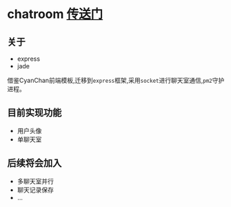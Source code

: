 # chatroom [传送门](http://www.bestqliang.com:3000)

## 关于
* express
* jade

借鉴CyanChan前端模板,迁移到`express`框架,采用`socket`进行聊天室通信,`pm2`守护进程。

## 目前实现功能
* 用户头像
* 单聊天室

## 后续将会加入
* 多聊天室并行
* 聊天记录保存
* ...
